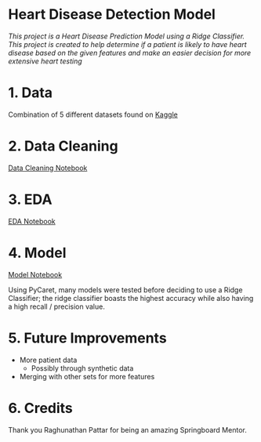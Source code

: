 # Heart Disease Detection Model

_This project is a Heart Disease Prediction Model using a Ridge Classifier. This project is created to help determine if a patient is likely to have heart disease based on the given features and make an easier decision for more extensive heart testing_

# 1. Data

Combination of 5 different datasets found on [Kaggle](https://www.kaggle.com/datasets/fedesoriano/heart-failure-prediction)

# 2. Data Cleaning

[Data Cleaning Notebook](https://github.com/prem-0217/CapstoneTwo/blob/main/Notebooks/Heart%20Capstone%20Data%20Wrangling.ipynb)

# 3. EDA

[EDA Notebook](https://github.com/prem-0217/CapstoneTwo/blob/main/Notebooks/Heart%20EDA.ipynb)

# 4. Model

[Model Notebook](https://github.com/prem-0217/CapstoneTwo/blob/main/Notebooks/Heart%20Preprocessing%20and%20Modeling.ipynb)

Using PyCaret, many models were tested before deciding to use a Ridge Classifier; the ridge classifier boasts the highest accuracy while also having a high recall / precision value.

# 5. Future Improvements

- More patient data
	- Possibly through synthetic data
- Merging with other sets for more features

# 6. Credits

Thank you Raghunathan Pattar for being an amazing Springboard Mentor.
